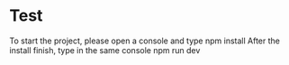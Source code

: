 # Test

To start the project, please open a console and type npm install
After the install finish, type in the same console npm run dev
